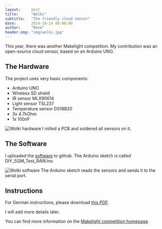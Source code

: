 ```yaml
---
layout:     post
title:      "Wolki"
subtitle:   "The friendly cloud sensor"
date:       2014-10-14 08:00:00
author:     "René"
header-img: "img/wolki.jpg"
---
```

<p>This year, there was another Makelight competition. My contribution was an open-source cloud sensor, based on an Arduino UNO.</p>

<h2>The Hardware</h2>
<p>The project uses very basic components:</p>
<ul>
<li>Arduino UNO</li>
<li>Wireless SD shield</li>
<li>IR sensor MLX90614</li>
<li>Light sensor TSL237</li>
<li>Temperature sensor DS18B20</li>
<li>3x 4.7kOhm</li>
<li>1x 100nF</li>
</ul>
<img src="{{ site.baseurl }}/img/wolki2.jpg" alt="Wolki hardware">
<span class="caption text-muted">I milled a PCB and soldered all sensors on it.</span>


<h2>The Software</h2>
<p>I uploaded the <a href="https://github.com/renebohne/CloudDetectorLightMeter">software</a> to github. The Arduino sketch is called DIY_SQM_Test_RAW.ino</p>
<img src="{{ site.baseurl }}/img/wolki3.png" alt="Wolki software">
<span class="caption text-muted">The Arduino sketch reads the sensors and sends it to the serial port.</span>


<h2>Instructions</h2>
<p>For German instructions, please download <a href="{{ site.baseurl }}/pdfs/Wolki_Bohne.pdf">this PDF<span class="fa-stack fa-lg"><i class="fa fa-file-pdf-o fa-stack-1x"></i></span></a>.</p>
<p>I will add more details later.</p>

<p>You can find more information on the <a href="http://www.photonik-campus.de/projects/wolki-der-freundliche-diy-wolkensensor/">Makelight competition homepage</a>.</p>



